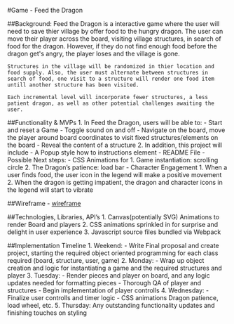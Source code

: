 #Game - Feed the Dragon

##Background:
    Feed the Dragon is a interactive game where the user will need to save thier village by offer food to the hungry dragon. The user can move their player across the board, visiting village structures, in search of food for the dragon. However, if they do not find enough food before the dragon get's angry, the player loses and the village is gone.

    Structures in the village will be randomized in thier location and food supply. Also, the user must alternate between structures in search of food, one visit to a structure will render one food item untill another structure has been visited.

    Each incremental level will incorporate fewer structures, a less patient dragon, as well as other potential challenges awaiting the user.

##Functionality & MVPs
    1. In Feed the Dragon, users will be able to:
        - Start and reset a Game
        - Toggle sound on and off
        - Navigate on the board, move the player around board coordinates to visit fixed structures/elements on the board 
        - Reveal the content of a structure
    2. In addition, this project will include
        - A Popup style how to instructions element
        - README File
        - Possible Next steps:
            - CSS Animations for
                1. Game instantiation: scrolling circle
                2. The Dragon’s patience: load bar
            - Character Engagement 
                1. When a user finds food, the user icon in the legend will make a positive movement
                2. When the dragon is getting impatient, the dragon and character icons in the legend will start to vibrate


##Wireframe - [wireframe](https://wireframe.cc/r2fDcG)

##Technologies, Libraries, API’s
    1. Canvas(potentially SVG) Animations to render Board and players
    2. CSS animations sprinkled in for surprise and delight in user experience
    3. Javascript source files bundled via Webpack

##Implementation Timeline
    1. Weekend:
        - Write Final proposal and create project, starting the required object oriented programming for each class required (board, structure, user, game)
    2. Monday:
        - Wrap up object creation and logic for instantiating a game and the required structures and player
    3. Tuesday:
        - Render pieces and player on board, and any logic updates needed for formatting pieces
        - Thorough QA of player and structures
        - Begin implementation of player controlls
    4. Wednesday:
        - Finalize user controlls and timer logic
        - CSS animations Dragon patience, load wheel, etc.
    5. Thursday:
        Any outstanding functionality updates and finishing touches on styling
